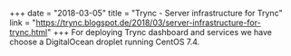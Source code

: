 +++
date = "2018-03-05"
title = "Trync - Server infrastructure for Trync"
link = "https://trync.blogspot.de/2018/03/server-infrastructure-for-trync.html"
+++
For deploying Trync dashboard and services we have choose a DigitalOcean droplet running CentOS 7.4.